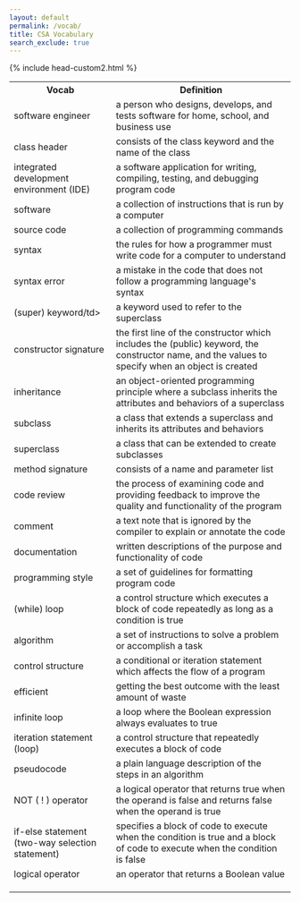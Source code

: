 ```yaml
---
layout: default
permalink: /vocab/
title: CSA Vocabulary
search_exclude: true
---
```


{% include head-custom2.html %}

  <table>
   <tr>
    <th>Vocab</th>
    <th>Definition</th>

   </tr>
   
   <tr>
    <td>software engineer</td>
    <td>a person who designs, develops, and tests software for home, school, and business use</td>

   </tr>
  
   <tr>
    <td>class header</td>
    <td>consists of the class keyword and the name of the class</td>
   </tr>
  
   <tr>
    <td>integrated development environment (IDE)</td>
    <td>a software application for writing, compiling, testing, and debugging program code</td>

   </tr>
  
   <tr>
    <td>software</td>
    <td>a collection of instructions that is run by a computer</td>

   </tr>
  
   <tr>
    <td>source code</td>
    <td>a collection of programming commands</td>
   </tr>
   
   <tr>
    <td>syntax</td>
    <td>the rules for how a programmer must write code for a computer to understand</td>
   </tr>
   
   <tr>
    <td>syntax error</td>
    <td>a mistake in the code that does not follow a programming language's syntax</td>
   </tr>
   
   <tr>
    <td>(super) keyword/td>
    <td>a keyword used to refer to the superclass</td>
   </tr>

   
   <tr>
    <td>constructor signature</td>
    <td>the first line of the constructor which includes the (public) keyword, the constructor name, and the values to specify when an object is created</td>
   </tr>
  
     
   <tr>
    <td>inheritance</td>
    <td>an object-oriented programming principle where a subclass inherits the attributes and behaviors of a superclass</td>
   </tr>
  
     
   <tr>
    <td>subclass</td>
    <td>a class that extends a superclass and inherits its attributes and behaviors</td>
   </tr>
  
     
   <tr>
    <td>superclass</td>
    <td>a class that can be extended to create subclasses</td>
   </tr>
  
     
   <tr>
    <td>method signature</td>
    <td>consists of a name and parameter list</td>
   </tr>
  
     
   <tr>
    <td>code review</td>
    <td>the process of examining code and providing feedback to improve the quality and functionality of the program</td>
   </tr>
  
     
   <tr>
    <td>comment</td>
    <td>a text note that is ignored by the compiler to explain or annotate the code</td>
   </tr>
  
   <tr>
    <td>documentation</td>
    <td>written descriptions of the purpose and functionality of code</td>
   </tr>
  
   <tr>
    <td>programming style</td>
    <td>a set of guidelines for formatting program code</td>
   </tr>
  
   <tr>
    <td>(while) loop</td>
    <td>a control structure which executes a block of code repeatedly as long as a condition is true</td>
   </tr>
  
   <tr>
    <td>algorithm</td>
    <td>a set of instructions to solve a problem or accomplish a task</td>
   </tr>
  
   <tr>
    <td>control structure</td>
    <td>a conditional or iteration statement which affects the flow of a program</td>
   </tr>
  
   <tr>
    <td>efficient</td>
    <td>getting the best outcome with the least amount of waste</td>
   </tr>
  
   <tr>
    <td>infinite loop</td>
    <td>a loop where the Boolean expression always evaluates to true</td>
   </tr>
  
   <tr>
    <td>iteration statement (loop)</td>
    <td>a control structure that repeatedly executes a block of code</td>
   </tr>
  
   <tr>
    <td>pseudocode </td>
    <td>a plain language description of the steps in an algorithm</td>
   </tr>
  
  
   <tr>
    <td>NOT ( ! ) operator</td>
    <td>a logical operator that returns true when the operand is false and returns false when the operand is true</td>
   </tr>
  
   <tr>
    <td>if-else statement (two-way selection statement)</td>
    <td>specifies a block of code to execute when the condition is true and a block of code to execute when the condition is false</td>
   </tr>
  
   <tr>
    <td>logical operator</td>
    <td>an operator that returns a Boolean value</td>
   </tr>
  
   <tr>
    <td></td>
    <td></td>
   </tr>
  
   <tr>
    <td></td>
    <td></td>
   </tr>
  
   <tr>
    <td></td>
    <td></td>
   </tr>



